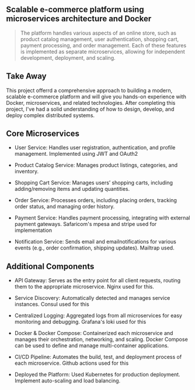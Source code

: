 ## Scalable e-commerce platform using microservices architecture and Docker

> The platform handles various aspects of an online store, such as product catalog management, user authentication, shopping cart, payment processing, and order management. Each of these features is implemented as separate microservices, allowing for independent development, deployment, and scaling.

## Take Away

This project offerrd a comprehensive approach to building a modern, scalable e-commerce platform and will give you hands-on experience with Docker, microservices, and related technologies. After completing this project, I've had a solid understanding of how to design, develop, and deploy complex distributed systems.

## Core Microservices

- User Service: Handles user registration, authentication, and profile management. Implemented using JWT and OAuth2

- Product Catalog Service: Manages product listings, categories, and inventory.

- Shopping Cart Service: Manages users’ shopping carts, including adding/removing items and updating quantities.

- Order Service: Processes orders, including placing orders, tracking order status, and managing order history.

- Payment Service: Handles payment processing, integrating with external payment gateways. Safaricom's mpesa and stripe used for implementation

- Notification Service: Sends email and emailnotifications for various events (e.g., order confirmation, shipping updates). Mailtrap used.

## Additional Components

 - API Gateway: Serves as the entry point for all client requests, routing them to the appropriate microservice. Nginx used for this.

 - Service Discovery: Automatically detected and manages service instances. Consul used for this

 - Centralized Logging: Aggregated logs from all microservices for easy monitoring and debugging. Grafana's loki used for this

 - Docker & Docker Compose: Containerized each microservice and manages their orchestration, networking, and scaling. Docker Compose can be used to define and manage multi-container applications.
 
 - CI/CD Pipeline: Automates the build, test, and deployment process of each microservice.  Github actions used for this

 - Deployed the Platform: Used Kubernetes for production deployment. Implement auto-scaling and load balancing.
